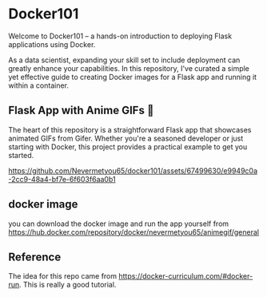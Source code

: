 # Docker101

Welcome to Docker101 – a hands-on introduction to deploying Flask applications using Docker.

As a data scientist, expanding your skill set to include deployment can greatly enhance your capabilities. In this repository, I've curated a simple yet effective guide to creating Docker images for a Flask app and running it within a container.

## Flask App with Anime GIFs 🚀

The heart of this repository is a straightforward Flask app that showcases animated GIFs from Gifer. Whether you're a seasoned developer or just starting with Docker, this project provides a practical example to get you started.

https://github.com/Nevermetyou65/docker101/assets/67499630/e9949c0a-2cc9-48a4-bf7e-6f603f6aa0b1

## docker image
you can download the docker image and run the app yourself from https://hub.docker.com/repository/docker/nevermetyou65/animegif/general

## Reference
The idea for this repo came from https://docker-curriculum.com/#docker-run. This is really a good tutorial.

